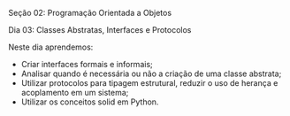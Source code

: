 Seção 02: Programação Orientada a Objetos

Dia 03: Classes Abstratas, Interfaces e Protocolos

Neste dia aprendemos: 
- Criar interfaces formais e informais; 
- Analisar quando é necessária ou não a criação de uma classe abstrata;
- Utilizar protocolos para tipagem estrutural, reduzir o uso de herança e acoplamento em um sistema; 
- Utilizar os conceitos solid em Python. 
